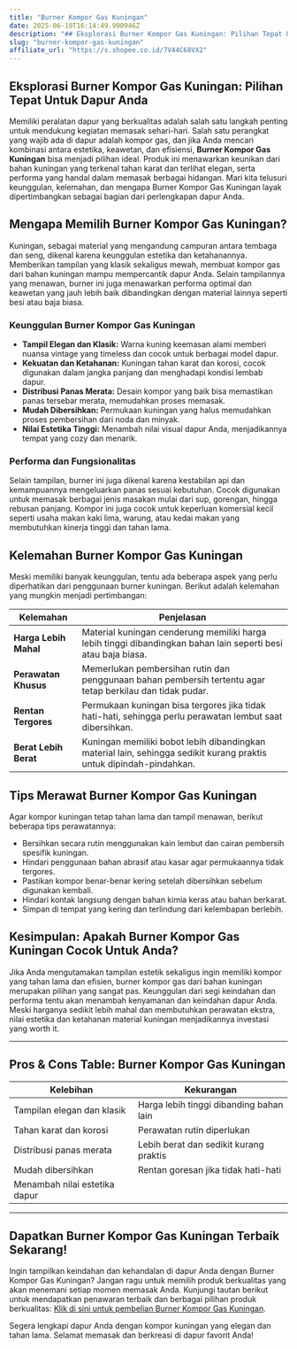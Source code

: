 ```yaml
---
title: "Burner Kompor Gas Kuningan"
date: 2025-06-10T16:14:49.990946Z
description: "## Eksplorasi Burner Kompor Gas Kuningan: Pilihan Tepat Untuk Dapur Anda..."
slug: "burner-kompor-gas-kuningan"
affiliate_url: "https://s.shopee.co.id/7V44C68VX2"
---
```

## Eksplorasi Burner Kompor Gas Kuningan: Pilihan Tepat Untuk Dapur Anda

Memiliki peralatan dapur yang berkualitas adalah salah satu langkah penting untuk mendukung kegiatan memasak sehari-hari. Salah satu perangkat yang wajib ada di dapur adalah kompor gas, dan jika Anda mencari kombinasi antara estetika, keawetan, dan efisiensi, **Burner Kompor Gas Kuningan** bisa menjadi pilihan ideal. Produk ini menawarkan keunikan dari bahan kuningan yang terkenal tahan karat dan terlihat elegan, serta performa yang handal dalam memasak berbagai hidangan. Mari kita telusuri keunggulan, kelemahan, dan mengapa Burner Kompor Gas Kuningan layak dipertimbangkan sebagai bagian dari perlengkapan dapur Anda.

## Mengapa Memilih Burner Kompor Gas Kuningan?

Kuningan, sebagai material yang mengandung campuran antara tembaga dan seng, dikenal karena keunggulan estetika dan ketahanannya. Memberikan tampilan yang klasik sekaligus mewah, membuat kompor gas dari bahan kuningan mampu mempercantik dapur Anda. Selain tampilannya yang menawan, burner ini juga menawarkan performa optimal dan keawetan yang jauh lebih baik dibandingkan dengan material lainnya seperti besi atau baja biasa.

### Keunggulan Burner Kompor Gas Kuningan

- **Tampil Elegan dan Klasik:** Warna kuning keemasan alami memberi nuansa vintage yang timeless dan cocok untuk berbagai model dapur.
- **Kekuatan dan Ketahanan:** Kuningan tahan karat dan korosi, cocok digunakan dalam jangka panjang dan menghadapi kondisi lembab dapur.
- **Distribusi Panas Merata:** Desain kompor yang baik bisa memastikan panas tersebar merata, memudahkan proses memasak.
- **Mudah Dibersihkan:** Permukaan kuningan yang halus memudahkan proses pembersihan dari noda dan minyak.
- **Nilai Estetika Tinggi:** Menambah nilai visual dapur Anda, menjadikannya tempat yang cozy dan menarik.

### Performa dan Fungsionalitas

Selain tampilan, burner ini juga dikenal karena kestabilan api dan kemampuannya mengeluarkan panas sesuai kebutuhan. Cocok digunakan untuk memasak berbagai jenis masakan mulai dari sup, gorengan, hingga rebusan panjang. Kompor ini juga cocok untuk keperluan komersial kecil seperti usaha makan kaki lima, warung, atau kedai makan yang membutuhkan kinerja tinggi dan tahan lama.

## Kelemahan Burner Kompor Gas Kuningan

Meski memiliki banyak keunggulan, tentu ada beberapa aspek yang perlu diperhatikan dari penggunaan burner kuningan. Berikut adalah kelemahan yang mungkin menjadi pertimbangan:

| Kelemahan | Penjelasan |
| --- | --- |
| **Harga Lebih Mahal** | Material kuningan cenderung memiliki harga lebih tinggi dibandingkan bahan lain seperti besi atau baja biasa. |
| **Perawatan Khusus** | Memerlukan pembersihan rutin dan penggunaan bahan pembersih tertentu agar tetap berkilau dan tidak pudar. |
| **Rentan Tergores** | Permukaan kuningan bisa tergores jika tidak hati-hati, sehingga perlu perawatan lembut saat dibersihkan. |
| **Berat Lebih Berat** | Kuningan memiliki bobot lebih dibandingkan material lain, sehingga sedikit kurang praktis untuk dipindah-pindahkan. |

## Tips Merawat Burner Kompor Gas Kuningan

Agar kompor kuningan tetap tahan lama dan tampil menawan, berikut beberapa tips perawatannya:

- Bersihkan secara rutin menggunakan kain lembut dan cairan pembersih spesifik kuningan.
- Hindari penggunaan bahan abrasif atau kasar agar permukaannya tidak tergores.
- Pastikan kompor benar-benar kering setelah dibersihkan sebelum digunakan kembali.
- Hindari kontak langsung dengan bahan kimia keras atau bahan berkarat.
- Simpan di tempat yang kering dan terlindung dari kelembapan berlebih.

## Kesimpulan: Apakah Burner Kompor Gas Kuningan Cocok Untuk Anda?

Jika Anda mengutamakan tampilan estetik sekaligus ingin memiliki kompor yang tahan lama dan efisien, burner kompor gas dari bahan kuningan merupakan pilihan yang sangat pas. Keunggulan dari segi keindahan dan performa tentu akan menambah kenyamanan dan keindahan dapur Anda. Meski harganya sedikit lebih mahal dan membutuhkan perawatan ekstra, nilai estetika dan ketahanan material kuningan menjadikannya investasi yang worth it.

***

## Pros & Cons Table: Burner Kompor Gas Kuningan

| **Kelebihan** | **Kekurangan** |
| --- | --- |
| Tampilan elegan dan klasik | Harga lebih tinggi dibanding bahan lain |
| Tahan karat dan korosi | Perawatan rutin diperlukan |
| Distribusi panas merata | Lebih berat dan sedikit kurang praktis |
| Mudah dibersihkan | Rentan goresan jika tidak hati-hati |
| Menambah nilai estetika dapur | |

***

## Dapatkan Burner Kompor Gas Kuningan Terbaik Sekarang!

Ingin tampilkan keindahan dan kehandalan di dapur Anda dengan Burner Kompor Gas Kuningan? Jangan ragu untuk memilih produk berkualitas yang akan menemani setiap momen memasak Anda. Kunjungi tautan berikut untuk mendapatkan penawaran terbaik dan berbagai pilihan produk berkualitas: [Klik di sini untuk pembelian Burner Kompor Gas Kuningan](https://s.shopee.co.id/7V44C68VX2).

Segera lengkapi dapur Anda dengan kompor kuningan yang elegan dan tahan lama. Selamat memasak dan berkreasi di dapur favorit Anda!
